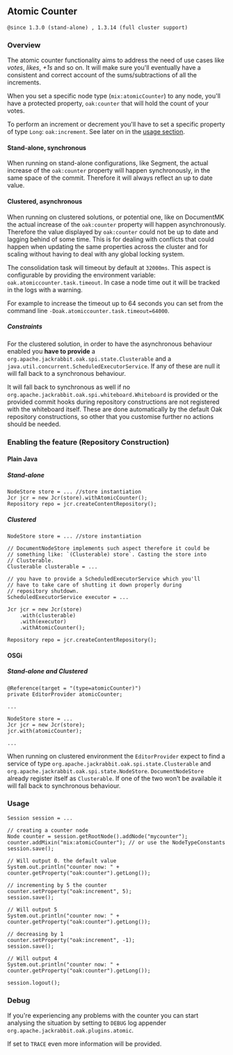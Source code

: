 <!--
   Licensed to the Apache Software Foundation (ASF) under one or more
   contributor license agreements.  See the NOTICE file distributed with
   this work for additional information regarding copyright ownership.
   The ASF licenses this file to You under the Apache License, Version 2.0
   (the "License"); you may not use this file except in compliance with
   the License.  You may obtain a copy of the License at

       http://www.apache.org/licenses/LICENSE-2.0

   Unless required by applicable law or agreed to in writing, software
   distributed under the License is distributed on an "AS IS" BASIS,
   WITHOUT WARRANTIES OR CONDITIONS OF ANY KIND, either express or implied.
   See the License for the specific language governing permissions and
   limitations under the License.
  -->

## Atomic Counter
`@since 1.3.0 (stand-alone) , 1.3.14 (full cluster support)`

### Overview

The atomic counter functionality aims to address the need of use cases
like _votes_, _likes_, _+1s_ and so on. It will make sure you'll
eventually have a consistent and correct account of the
sums/subtractions of all the increments.

When you set a specific node type (`mix:atomicCounter`) to any node,
you'll have a protected property, `oak:counter` that will hold the
count of your votes.

To perform an increment or decrement you'll have to set a specific
property of type `Long`: `oak:increment`. See later on in the
[usage section](#Usage).

#### Stand-alone, synchronous

When running on stand-alone configurations, like Segment, the actual
increase of the `oak:counter` property will happen synchronously, in
the same space of the commit. Therefore it will always reflect an up
to date value.

#### Clustered, asynchronous

When running on clustered solutions, or potential one, like on
DocumentMK the actual increase of the `oak:counter` property will
happen asynchronously. Therefore the value displayed by `oak:counter`
could not be up to date and lagging behind of some time. This is for
dealing with conflicts that could happen when updating the same
properties across the cluster and for scaling without having to deal
with any global locking system.

The consolidation task will timeout by default at `32000ms`. This
aspect is configurable by providing the environment variable:
`oak.atomiccounter.task.timeout`. In case a node time out it will be
tracked in the logs with a warning.

For example to increase the timeout up to 64 seconds you can set from
the command line `-Doak.atomiccounter.task.timeout=64000`.

##### Constraints

For the clustered solution, in order to have the asynchronous
behaviour enabled you **have to provide** a
`org.apache.jackrabbit.oak.spi.state.Clusterable` and a
`java.util.concurrent.ScheduledExecutorService`. If any of these are
null it will fall back to a synchronous behaviour.

It will fall back to synchronous as well if no
`org.apache.jackrabbit.oak.spi.whiteboard.Whiteboard` is provided or
the provided commit hooks during repository constructions are not
registered with the whiteboard itself. These are done automatically by
the default Oak repository constructions, so other that you customise
further no actions should be needed.

### Enabling the feature (Repository Construction)
#### Plain Java

##### Stand-alone

    NodeStore store = ... //store instantiation
    Jcr jcr = new Jcr(store).withAtomicCounter();
    Repository repo = jcr.createContentRepository();

##### Clustered

    NodeStore store = ... //store instantiation

    // DocumentNodeStore implements such aspect therefore it could be
    // something like: `(Clusterable) store`. Casting the store into
    // Clusterable.
    Clusterable clusterable = ...

    // you have to provide a ScheduledExecutorService which you'll
    // have to take care of shutting it down properly during
    // repository shutdown.
    ScheduledExecutorService executor = ...

    Jcr jcr = new Jcr(store)
        .with(clusterable)
        .with(executor)
        .withAtomicCounter();

    Repository repo = jcr.createContentRepository();

#### OSGi

##### Stand-alone and Clustered

    @Reference(target = "(type=atomicCounter)")
    private EditorProvider atomicCounter;
    
    ...
    
    NodeStore store = ...
    Jcr jcr = new Jcr(store);
    jcr.with(atomicCounter);
    
    ...

When running on clustered environment the `EditorProvider` expect to
find a service of type
`org.apache.jackrabbit.oak.spi.state.Clusterable` and
`org.apache.jackrabbit.oak.spi.state.NodeStore`. `DocumentNodeStore`
already register itself as `Clusterable`. If one of the two won't be
available it will fall back to synchronous behaviour.

### Usage

    Session session = ...
  
    // creating a counter node
    Node counter = session.getRootNode().addNode("mycounter");
    counter.addMixin("mix:atomicCounter"); // or use the NodeTypeConstants
    session.save();
  
    // Will output 0. the default value
    System.out.println("counter now: " + counter.getProperty("oak:counter").getLong());
  
    // incrementing by 5 the counter
    counter.setProperty("oak:increment", 5);
    session.save();
  
    // Will output 5
    System.out.println("counter now: " + counter.getProperty("oak:counter").getLong());
  
    // decreasing by 1
    counter.setProperty("oak:increment", -1);
    session.save();
  
    // Will output 4
    System.out.println("counter now: " + counter.getProperty("oak:counter").getLong());
  
    session.logout();
 
### Debug

If you're experiencing any problems with the counter you can start
analysing the situation by setting to `DEBUG` log appender
`org.apache.jackrabbit.oak.plugins.atomic`.

If set to `TRACE` even more information will be provided.

